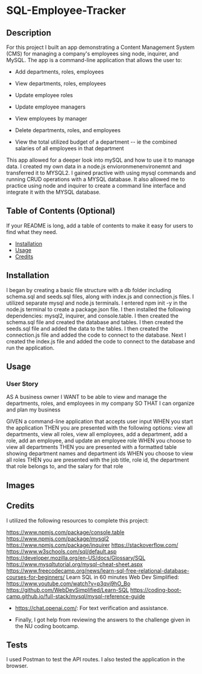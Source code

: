 # SQL-Employee-Tracker

## Description

For this project I built an app demonstrating a Content Management System (CMS) for managing a company's employees sing node, inquirer, and MySQL. The app is a command-line application that allows the user to:

  * Add departments, roles, employees

  * View departments, roles, employees

  * Update employee roles

  * Update employee managers

  * View employees by manager

  * Delete departments, roles, and employees

  * View the total utilized budget of a department -- ie the combined salaries of all employees in that department

This app allowed for a deeper look into mySQL and how to use it to manage data. I created my own data in a node.js envioronmenenvironemnt and transferred it to MYSQL2. I gained practive with using mysql commands and running CRUD operations with a MYSQL database. It also allowed me to practice using node and inquirer to create a command line interface and integrate it with the MYSQL database. 

## Table of Contents (Optional)

If your README is long, add a table of contents to make it easy for users to find what they need.

- [Installation](#installation)
- [Usage](#usage)
- [Credits](#credits)


## Installation

I began by creating a basic file structure with a db folder including schema.sql and seeds.sql files, along with index.js and connection.js files. I utilized separate mysql and node.js terminals. I entered npm init -y in the node.js terminal to create a package.json file. I then installed the following dependencies: mysql2, inquirer, and console.table. I then created the schema.sql file and created the database and tables. I then created the seeds.sql file and added the data to the tables. I then created the connection.js file and added the code to connect to the database. Next I created the index.js file and added the code to connect to the database and run the application. 





## Usage

### User Story


AS A business owner
I WANT to be able to view and manage the departments, roles, and employees in my company
SO THAT I can organize and plan my business

GIVEN a command-line application that accepts user input
WHEN you start the application
THEN you are presented with the following options: view all departments, view all roles, view all employees, add a department, add a role, add an employee, and update an employee role
WHEN you choose to view all departments
THEN you are presented with a formatted table showing department names and department ids
WHEN you choose to view all roles
THEN you are presented with the job title, role id, the department that role belongs to, and the salary for that role


## Images




## Credits

I utilized the following resources to complete this project:

https://www.npmjs.com/package/console.table
https://www.npmjs.com/package/mysql2
https://www.npmjs.com/package/inquirer
https://stackoverflow.com/
https://www.w3schools.com/sql/default.asp
https://developer.mozilla.org/en-US/docs/Glossary/SQL
https://www.mysqltutorial.org/mysql-cheat-sheet.aspx
https://www.freecodecamp.org/news/learn-sql-free-relational-database-courses-for-beginners/
Learn SQL in 60 minutes Web Dev Simplified: https://www.youtube.com/watch?v=p3qvj9hO_Bo
https://github.com/WebDevSimplified/Learn-SQL
https://coding-boot-camp.github.io/full-stack/mysql/mysql-reference-guide

- https://chat.openai.com/: For text verification and assistance.

- Finally, I got help from reviewing the answers to the challenge given in the NU coding bootcamp.





## Tests
I used Postman to test the API routes. I also tested the application in the browser.

